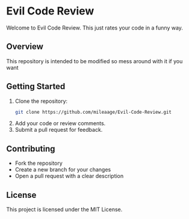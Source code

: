 # Evil Code Review

Welcome to Evil Code Review.
This just rates your code in a funny way.

## Overview

This repository is intended to be modified so mess around with it if you want

## Getting Started

1. Clone the repository:
    ```bash
    git clone https://github.com/mileaage/Evil-Code-Review.git
    ```
2. Add your code or review comments.
3. Submit a pull request for feedback.

## Contributing

- Fork the repository
- Create a new branch for your changes
- Open a pull request with a clear description

## License

This project is licensed under the MIT License.